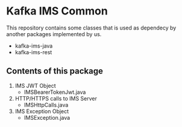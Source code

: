 # Kafka IMS Common

This repository contains some classes that is used as dependecy by another packages implemented by us.

- kafka-ims-java
- kafka-ims-rest

## Contents of this package

1. IMS JWT Object
    - IMSBearerTokenJwt.java
2. HTTP/HTTPS calls to IMS Server
    - IMSHttpCalls.java
3. IMS Exception Object
    - IMSException.java
